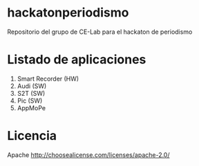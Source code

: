 # hackatonperiodismo
Repositorio del grupo de CE-Lab para el hackaton de periodismo
# Listado de aplicaciones
1. Smart Recorder (HW)
2. Audi (SW)
3. S2T (SW)
4. Pic (SW)
5. AppMoPe

# Licencia
Apache
http://choosealicense.com/licenses/apache-2.0/